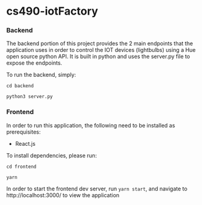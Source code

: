 # cs490-iotFactory

### Backend

The backend portion of this project provides the 2 main endpoints that the application uses in order to control the IOT devices (lightbulbs) using a Hue open source python API.
It is built in python and uses the server.py file to expose the endpoints.

To run the backend, simply:

```cd backend```

```python3 server.py```


### Frontend

In order to run this application, the following need to be installed as prerequisites:

- React.js

To install dependencies, please run:

```cd frontend```

```yarn```

In order to start the frontend dev server, run ```yarn start```, and navigate to http://localhost:3000/ to view the application
